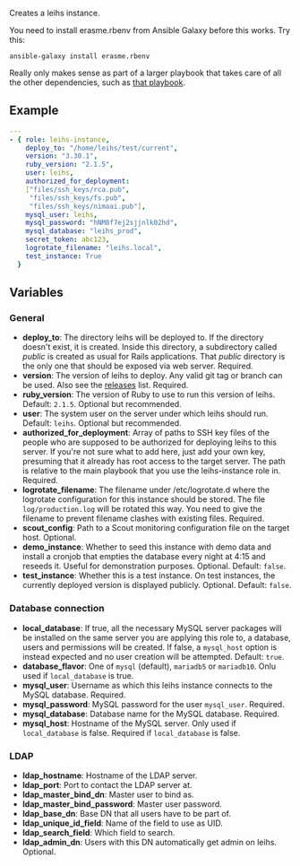 Creates a leihs instance.

You need to install erasme.rbenv from Ansible Galaxy before this works. Try this:

    ansible-galaxy install erasme.rbenv

Really only makes sense as part of a larger playbook that takes care of all the other dependencies, such as [that playbook](https://github.com/psy-q/leihs-setup-ansible).

## Example

```yaml
---
- { role: leihs-instance,
    deploy_to: "/home/leihs/test/current",
    version: "3.30.1",
    ruby_version: "2.1.5",
    user: leihs,
    authorized_for_deployment:
    ["files/ssh_keys/rca.pub",
     "files/ssh_keys/fs.pub",
     "files/ssh_keys/nimaai.pub"],
    mysql_user: leihs,
    mysql_password: "hNM8f7ej2sjjnlk02hd",
    mysql_database: "leihs_prod",
    secret_token: abc123,
    logrotate_filename: "leihs.local",
    test_instance: True
  }
```


## Variables

### General

 * **deploy_to**: The directory leihs will be deployed to. If the directory doesn't exist, it is created. Inside this directory, a subdirectory called *public* is created as usual for Rails applications. That *public* directory is the only one that should be exposed via web server. Required.
 * **version**: The version of leihs to deploy. Any valid git tag or branch can be used. Also see the [releases](https://github.com/zhdk/leihs/releases) list. Required.
 * **ruby_version**: The version of Ruby to use to run this version of leihs. Default: `2.1.5`. Optional but recommended.
 * **user**: The system user on the server under which leihs should run. Default: `leihs`. Optional but recommended.
 * **authorized_for_deployment**: Array of paths to SSH key files of the people who are supposed to be authorized for deploying leihs to this server. If you're not sure what to add here, just add your own key, presuming that it already has root access to the target server. The path is relative to the main playbook that you use the leihs-instance role in. Required.
 * **logrotate_filename**: The filename under /etc/logrotate.d where the logrotate configuration for this instance should be stored. The file `log/production.log` will be rotated this way. You need to give the filename to prevent filename clashes with existing files. Required.
 * **scout_config**: Path to a Scout monitoring configuration file on the target host. Optional.
 * **demo_instance**: Whether to seed this instance with demo data and install a cronjob that empties the database every night at 4:15 and reseeds it. Useful for demonstration purposes. Optional. Default: `false`.
 * **test_instance**: Whether this is a test instance. On test instances, the currently deployed version is displayed publicly. Optional. Default: `false`.


### Database connection

 * **local_database**: If true, all the necessary MySQL server packages will be installed on the same server you are applying this role to, a database, users and permissions will be created. If false, a `mysql_host` option is instead expected and no user creation will be attempted. Default: `true`.
 * **database_flavor**: One of `mysql` (default), `mariadb5` or `mariadb10`. Onlu used if `local_database` is true.
 * **mysql_user**: Username as which this leihs instance connects to the MySQL database. Required.
 * **mysql_password**: MySQL password for the user `mysql_user`. Required.
 * **mysql_database**: Database name for the MySQL database. Required.
 * **mysql_host**: Hostname of the MySQL server. Only used if `local_database` is false. Required if `local_database` is false.

 ### LDAP

* **ldap_hostname**: Hostname of the LDAP server.
* **ldap_port**: Port to contact the LDAP server at.
* **ldap_master_bind_dn**: Master user to bind as.
* **ldap_master_bind_password**: Master user password.
* **ldap_base_dn**: Base DN that all users have to be part of.
* **ldap_unique_id_field**: Name of the field to use as UID.
* **ldap_search_field**: Which field to search.
* **ldap_admin_dn**: Users with this DN automatically get admin on leihs. Optional.
